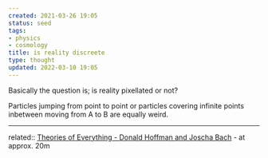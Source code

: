 ```yaml
---
created: 2021-03-26 19:05
status: seed
tags:
- physics
- cosmology
title: is reality discreete
type: thought
updated: 2022-03-10 19:05
---
```

   
Basically the question is; is reality pixellated or not?   
   
Particles jumping from point to point or particles covering infinite points inbetween moving from A to B are equally weird.   
   
   
---   
related:: [Theories of Everything - Donald Hoffman and Joscha Bach](./Theories%20of%20Everything%20-%20Donald%20Hoffman%20and%20Joscha%20Bach.md) - at approx. 20m